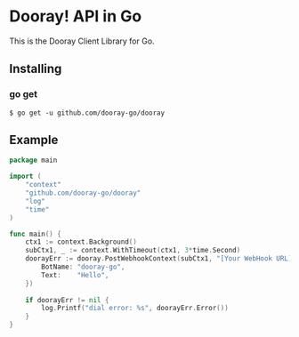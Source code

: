 # Dooray! API in Go

This is the Dooray Client Library for Go.

## Installing
### go get 
```
$ go get -u github.com/dooray-go/dooray
```

## Example
```go
package main

import (
    "context"
    "github.com/dooray-go/dooray"
    "log"
    "time"
)

func main() {
    ctx1 := context.Background()
    subCtx1, _ := context.WithTimeout(ctx1, 3*time.Second)
    doorayErr := dooray.PostWebhookContext(subCtx1, "[Your WebHook URL]", &dooray.WebhookMessage{
        BotName: "dooray-go",
        Text:    "Hello",
    })
    
    if doorayErr != nil {
        log.Printf("dial error: %s", doorayErr.Error())
    }
}
```